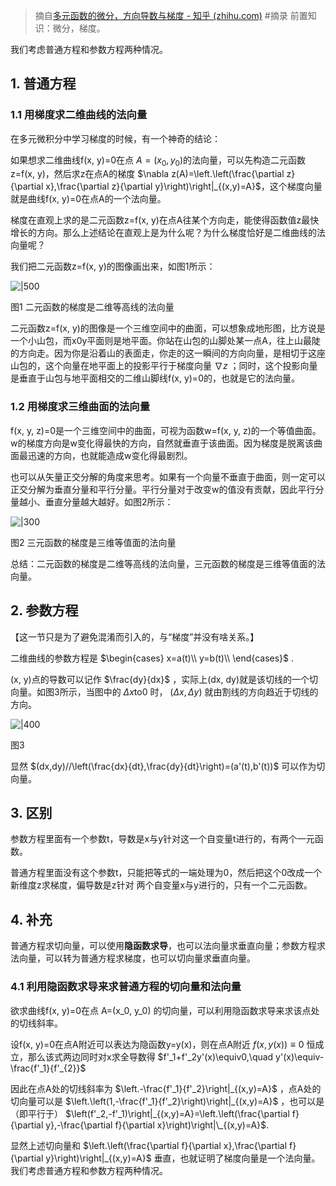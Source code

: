 
> 摘自[多元函数的微分，方向导数与梯度 - 知乎 (zhihu.com)](https://zhuanlan.zhihu.com/p/541102676)
> #摘录 
前置知识：微分，梯度。

我们考虑普通方程和参数方程两种情况。

## 1\. 普通方程

### 1.1 用梯度求二维曲线的法向量

在多元微积分中学习梯度的时候，有一个神奇的结论：

如果想求二维曲线f(x, y)=0在点 $A=(x_0, y_0)$的法向量，可以先构造二元函数z=f(x, y)，然后求z在点A的梯度 $\nabla z(A)=\left.\left(\frac{\partial z}{\partial x},\frac{\partial z}{\partial y}\right)\right|_{(x,y)=A}$，这个梯度向量就是曲线f(x, y)=0在点A的一个法向量。

梯度在直观上求的是二元函数z=f(x, y)在点A往某个方向走，能使得函数值z最快增长的方向。那么上述结论在直观上是为什么呢？为什么梯度恰好是二维曲线的法向量呢？

我们把二元函数z=f(x, y)的图像画出来，如图1所示：

![|500](https://pic1.zhimg.com/v2-d3b6928e54474bda7b71676969e2e41c_b.jpg)

图1 二元函数的梯度是二维等高线的法向量

二元函数z=f(x, y)的图像是一个三维空间中的曲面，可以想象成地形图，比方说是一个小山包，而x0y平面则是地平面。你站在山包的山脚处某一点A，往上山最陡的方向走。因为你是沿着山的表面走，你走的这一瞬间的方向向量，是相切于这座山包的，这个向量在地平面上的投影平行于梯度向量 $\nabla z$ ；同时，这个投影向量是垂直于山包与地平面相交的二维山脚线f(x, y)=0的，也就是它的法向量。

### 1.2 用梯度求三维曲面的法向量

f(x, y, z)=0是一个三维空间中的曲面，可视为函数w=f(x, y, z)的一个等值曲面。w的梯度方向是w变化得最快的方向，自然就垂直于该曲面。因为梯度是脱离该曲面最迅速的方向，也就能造成w变化得最剧烈。

也可以从矢量正交分解的角度来思考。如果有一个向量不垂直于曲面，则一定可以正交分解为垂直分量和平行分量。平行分量对于改变w的值没有贡献，因此平行分量越小、垂直分量越大越好。如图2所示：

![|300](https://pic3.zhimg.com/v2-4755536839b03d8a33ed5ea3baf3002a_b.jpg)

图2 三元函数的梯度是三维等值面的法向量

总结：二元函数的梯度是二维等高线的法向量，三元函数的梯度是三维等值面的法向量。

## 2\. 参数方程

【这一节只是为了避免混淆而引入的，与“梯度”并没有啥关系。】

二维曲线的参数方程是 $\begin{cases} x=a(t)\\ y=b(t)\\ \end{cases}$ .

(x, y)点的导数可以记作 $\frac{dy}{dx}$ ，实际上(dx, dy)就是该切线的一个切向量。如图3所示，当图中的 $\Delta x$to0 时， $(\Delta x,\Delta y)$ 就由割线的方向趋近于切线的方向。

![|400](https://pic2.zhimg.com/v2-6c5547edbcc233f44a270d3403afa311_b.jpg)

图3

显然 $(dx,dy)//\left(\frac{dx}{dt},\frac{dy}{dt}\right)=(a'(t),b'(t))$ 可以作为切向量。

## 3\. 区别

参数方程里面有一个参数t，导数是x与y针对这一个自变量t进行的，有两个一元函数。

普通方程里面没有这个参数t，只能把等式的一端处理为0，然后把这个0改成一个新维度z求梯度，偏导数是z针对 两个自变量x与y进行的，只有一个二元函数。

## 4\. 补充

普通方程求切向量，可以使用**隐函数求导**，也可以法向量求垂直向量；参数方程求法向量，可以转为普通方程求梯度，也可以切向量求垂直向量。

### 4.1 利用隐函数求导来求普通方程的切向量和法向量

欲求曲线f(x, y)=0在点 A=(x\_0, y\_0) 的切向量，可以利用隐函数求导来求该点处的切线斜率。

设f(x, y)=0在点A附近可以表达为隐函数y=y(x)，则在点A附近 $f(x, y(x))\equiv 0$ 恒成立，那么该式两边同时对x求全导数得 $f'_1+f'_2y'(x)\equiv0,\quad y'(x)\equiv-\frac{f'_1}{f'_{2}}$

因此在点A处的切线斜率为 $\left.-\frac{f'_1}{f'_2}\right|_{(x,y)=A}$ ，点A处的切向量可以是 $\left.\left(1,-\frac{f'_1}{f'_2}\right)\right|_{(x,y)=A}$ ，也可以是（即平行于） $\left(f'_2,-f'_1)\right|_{(x,y)=A}=\left.\left(\frac{\partial f}{\partial y},-\frac{\partial f}{\partial x}\right)\right|\_{(x,y)=A}$.

显然上述切向量和 $\left.\left(\frac{\partial f}{\partial x},\frac{\partial f}{\partial y}\right)\right|_{(x,y)=A}$ 垂直，也就证明了梯度向量是一个法向量。
我们考虑普通方程和参数方程两种情况。

